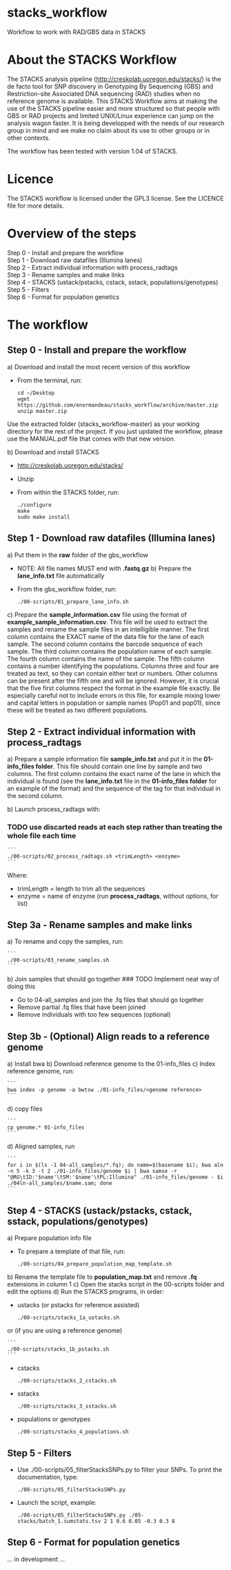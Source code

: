 # stacks_workflow

Workflow to work with RAD/GBS data in STACKS

# About the STACKS Workflow
The STACKS analysis pipeline (http://creskolab.uoregon.edu/stacks/) is the de facto tool for SNP discovery in Genotyping By Sequencing (GBS) and Restriction-site Associated DNA sequencing (RAD) studies when no reference genome is available. This STACKS Workflow aims at making the use of the STACKS pipeline easier and more structured so that people with GBS or RAD projects and limited UNIX/Linux experience can jump on the analysis wagon faster. It is being developped with the needs of our research group in mind and we make no claim about its use to other groups or in other contexts.

The workflow has been tested with version 1.04 of STACKS.

# Licence
The STACKS workflow is licensed under the GPL3 license. See the LICENCE file for more details.

# Overview of the steps
Step 0 - Install and prepare the workflow  
Step 1 - Download raw datafiles (Illumina lanes)  
Step 2 - Extract individual information with process_radtags  
Step 3 - Rename samples and make links  
Step 4 - STACKS (ustack/pstacks, cstack, sstack, populations/genotypes)  
Step 5 - Filters  
Step 6 - Format for population genetics  

# The workflow

## Step 0 - Install and prepare the workflow
a) Download and install the most recent version of this workflow
 - From the terminal, run:

    ```
    cd ~/Desktop
    wget https://github.com/enormandeau/stacks_workflow/archive/master.zip
    unzip master.zip
    ```

Use the extracted folder (stacks_workflow-master) as your working directory for the rest of the project. If you just updated the workflow, please use the MANUAL.pdf file that comes with that new version.

b) Download and install STACKS
 - http://creskolab.uoregon.edu/stacks/
 - Unzip
 - From within the STACKS folder, run:

    ```
    ./configure
    make
    sudo make install
    ```


## Step 1 - Download raw datafiles (Illumina lanes)
a) Put them in the **raw** folder of the gbs_workflow
 - NOTE: All file names MUST end with **.fastq.gz**
b) Prepare the **lane_info.txt** file automatically
 - From the gbs_workflow folder, run:

    ```
    ./00-scripts/01_prepare_lane_info.sh
    ```

c) Prepare the **sample_information.csv** file using the format of **example_sample_information.csv**. This file will be used to extract the samples and rename the sample files in an intelligible manner. The first column contains the EXACT name of the data file for the lane of each sample. The second column contains the barcode sequence of each sample. The third column contains the population name of each sample. The fourth column contains the name of the sample. The fifth column contains a number identifying the populations. Columns three and four are treated as text, so they can contain either text or numbers. Other columns can be present after the fifth one and will be ignored. However, it is crucial that the five first columns respect the format in the example file exactly. Be especially careful not to include errors in this file, for example mixing lower and capital letters in population or sample names (Pop01 and pop01), since these will be treated as two different populations.
 
## Step 2 - Extract individual information with process_radtags
a) Prepare a sample information file **sample_info.txt** and put it in the **01-info_files folder**. This file should contain one line by sample and two columns. The first column contains the exact name of the lane in which the individual is found (see the **lane_info.txt** file in the **01-info_files folder** for an example of the format) and the sequence of the tag for that individual in the second column.

b) Launch process_radtags with:
 ### TODO use discarted reads at each step rather than treating the whole file each time

    ```
    ./00-scripts/02_process_radtags.sh <trimLength> <enzyme>
    ```

Where:
 - trimLength = length to trim all the sequences
 - enzyme = name of enzyme (run **process_radtags**, without options, for list)

## Step 3a - Rename samples and make links
a) To rename and copy the samples, run:

    ```
    ./00-scripts/03_rename_samples.sh
    ```

b) Join samples that should go together
    ### TODO Implement neat way of doing this
 - Go to 04-all_samples and join the .fq files that should go together
 - Remove partial .fq files that have been joined
 - Remove individuals with too few sequences (optional)

## Step 3b - (Optional) Align reads to a reference genome
a) Install bwa
b) Download reference genome to the 01-info_files
c) Index reference genome, run:

    ```
    bwa index -p genome -a bwtsw ./01-info_files/<genome reference>
    ```

d) copy files

    ```
    cp genome.* 01-info_files
    ```

d) Aligned samples, run

    ```
    for i in $(ls -1 04-all_samples/*.fq); do name=$(basename $i); bwa aln -n 5 -k 3 -t 2 ./01-info_files/genome $i | bwa samse -r "@RG\tID:'$name'\tSM:'$name'\tPL:Illumina" ./01-info_files/genome - $i ./04ln-all_samples/$name.sam; done
    ```
	
## Step 4 - STACKS (ustack/pstacks, cstack, sstack, populations/genotypes)
a) Prepare population info file
 - To prepare a template of that file, run:

    ```
    ./00-scripts/04_prepare_population_map_template.sh
    ```

b) Rename the template file to **population_map.txt** and remove **.fq** extensions in column 1
c) Open the stacks script in the 00-scripts folder and edit the options
d) Run the STACKS programs, in order:
 - ustacks (or pstacks for reference assisted)

    ```
    ./00-scripts/stacks_1a_ustacks.sh
    ```

or (if you are using a reference genome)

    ```
    ./00-scripts/stacks_1b_pstacks.sh
    ```

 - cstacks

    ```
    ./00-scripts/stacks_2_cstacks.sh
    ```

 - sstacks

    ```
    ./00-scripts/stacks_3_sstacks.sh
    ```

 - populations or genotypes

    ```
    ./00-scripts/stacks_4_populations.sh
    ```

## Step 5 - Filters
 - Use ./00-scripts/05_filterStacksSNPs.py to filter your SNPs. To print the documentation, type:

    ```
    ./00-scripts/05_filterStacksSNPs.py
    ```

 - Launch the script, example:

    ```
    ./00-scripts/05_filterStacksSNPs.py ./05-stacks/batch_1.sumstats.tsv 2 1 0.6 0.05 -0.3 0.3 8
    ```

## Step 6 - Format for population genetics
... in development ...

